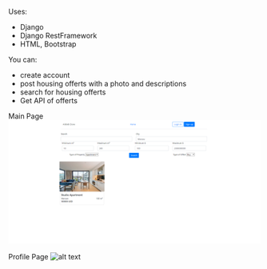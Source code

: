 Uses:
 - Django
 - Django RestFramework
 - HTML, Bootstrap

 
You can:
 - create account
 - post housing offerts with a photo and descriptions
 - search for housing offerts
 - Get API of offerts

 
 Main Page
![alt text](https://github.com/KrzysztofCzapla/AirBnB-Clone/blob/main/1.png)

Profile Page
![alt text](https://github.com/KrzysztofCzapla/AirBnB-Clone/blob/main/2.png)
